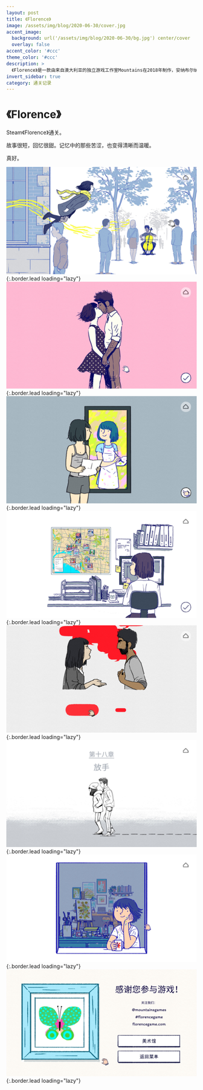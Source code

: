 ```yaml
---
layout: post
title: 《Florence》
image: /assets/img/blog/2020-06-30/cover.jpg
accent_image: 
  background: url('/assets/img/blog/2020-06-30/bg.jpg') center/cover
  overlay: false
accent_color: '#ccc'
theme_color: '#ccc'
description: >
  《Florence》是一款由来自澳大利亚的独立游戏工作室Mountains在2018年制作，安纳布尔纳互动发行的交互叙述方式游戏。在游戏里，玩家将引导与陪同女主人公Florence体验一段段日常生活包括经历人生中首次的恋情。
invert_sidebar: true
category: 通关记录
---
```


# 《Florence》

Steam《Florence》通关。

故事很短，回忆很甜。记忆中的那些苦涩，也变得清晰而温暖。

真好。


![](/assets/img/blog/2020-06-30/1.jpg){:.border.lead loading="lazy"}
![](/assets/img/blog/2020-06-30/2.jpg){:.border.lead loading="lazy"}
![](/assets/img/blog/2020-06-30/3.jpg){:.border.lead loading="lazy"}
![](/assets/img/blog/2020-06-30/4.jpg){:.border.lead loading="lazy"}
![](/assets/img/blog/2020-06-30/5.jpg){:.border.lead loading="lazy"}
![](/assets/img/blog/2020-06-30/6.jpg){:.border.lead loading="lazy"}
![](/assets/img/blog/2020-06-30/7.jpg){:.border.lead loading="lazy"}
![](/assets/img/blog/2020-06-30/8.jpg){:.border.lead loading="lazy"}